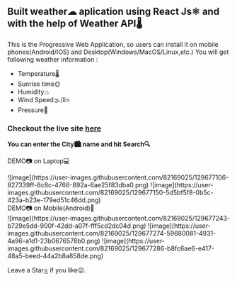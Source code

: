 <div><h2>Built weather☁ aplication using React Js⚛️ and with the help of Weather API🌡</h2></div>
<span>This is the Progressive Web Application, so users can install it on mobile phones(Android/IOS) and Desktop(Windows/MacOS/Linux,etc.)  </span>
You will get following weather information :
<ul>
  <li>Temperature🌡</li>
  <li>Sunrise time🌞</li>
  <li>Humidity♨</li>
  <li>Wind Speed🌫/li>
  <li>Pressure🎇</li>
</ul>



<h3>Checkout the live site <a href="https://react-weather-app-moresahil7.netlify.app/">here</a></h3>

<strong>You can enter the City🏙 name and hit Search🔍</strong>

DEMO📷 on Laptop💻
<div>
![image](https://user-images.githubusercontent.com/82169025/129677106-827339ff-8c8c-4766-892a-6ae25f83dba0.png)
![image](https://user-images.githubusercontent.com/82169025/129677150-5d5bf5f8-0b5c-423a-b23e-179ed51c46dd.png)
</div>
DEMO📷 on Mobile(Android)📱
<div>
![image](https://user-images.githubusercontent.com/82169025/129677243-b729e5dd-900f-42dd-a07f-fff5cd2dc04d.png)
![image](https://user-images.githubusercontent.com/82169025/129677274-59680081-4931-4a96-a1d1-23b0676578b0.png)
![image](https://user-images.githubusercontent.com/82169025/129677286-b8fc6ae6-e417-48a5-beed-44a2b8a858de.png)
</div>







Leave a Star<a href="https://github.com/moresahil7/React_Weather_App">⭐</a> if you like😉.
